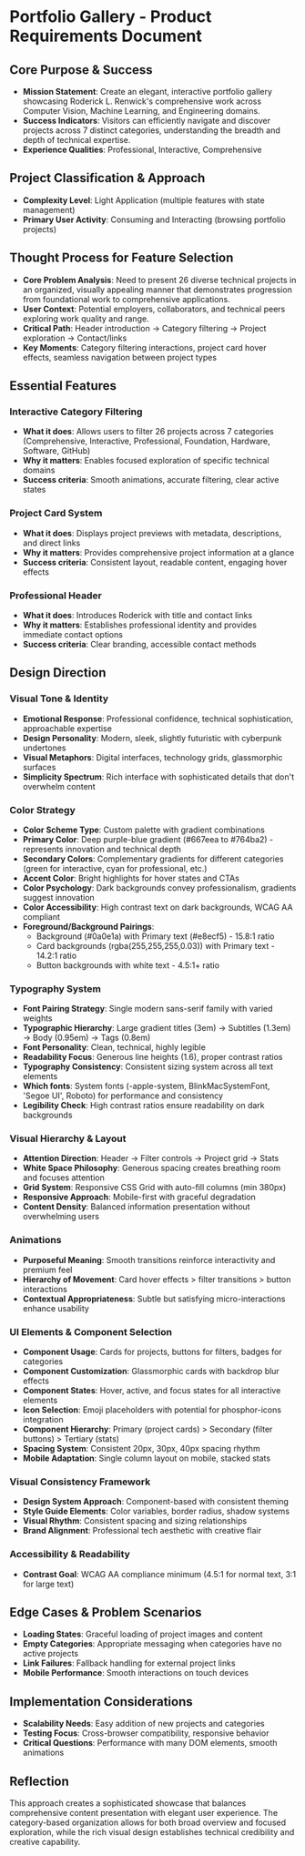 # Portfolio Gallery - Product Requirements Document

## Core Purpose & Success
- **Mission Statement**: Create an elegant, interactive portfolio gallery showcasing Roderick L. Renwick's comprehensive work across Computer Vision, Machine Learning, and Engineering domains.
- **Success Indicators**: Visitors can efficiently navigate and discover projects across 7 distinct categories, understanding the breadth and depth of technical expertise.
- **Experience Qualities**: Professional, Interactive, Comprehensive

## Project Classification & Approach
- **Complexity Level**: Light Application (multiple features with state management)
- **Primary User Activity**: Consuming and Interacting (browsing portfolio projects)

## Thought Process for Feature Selection
- **Core Problem Analysis**: Need to present 26 diverse technical projects in an organized, visually appealing manner that demonstrates progression from foundational work to comprehensive applications.
- **User Context**: Potential employers, collaborators, and technical peers exploring work quality and range.
- **Critical Path**: Header introduction → Category filtering → Project exploration → Contact/links
- **Key Moments**: Category filtering interactions, project card hover effects, seamless navigation between project types

## Essential Features

### Interactive Category Filtering
- **What it does**: Allows users to filter 26 projects across 7 categories (Comprehensive, Interactive, Professional, Foundation, Hardware, Software, GitHub)
- **Why it matters**: Enables focused exploration of specific technical domains
- **Success criteria**: Smooth animations, accurate filtering, clear active states

### Project Card System
- **What it does**: Displays project previews with metadata, descriptions, and direct links
- **Why it matters**: Provides comprehensive project information at a glance
- **Success criteria**: Consistent layout, readable content, engaging hover effects

### Professional Header
- **What it does**: Introduces Roderick with title and contact links
- **Why it matters**: Establishes professional identity and provides immediate contact options
- **Success criteria**: Clear branding, accessible contact methods

## Design Direction

### Visual Tone & Identity
- **Emotional Response**: Professional confidence, technical sophistication, approachable expertise
- **Design Personality**: Modern, sleek, slightly futuristic with cyberpunk undertones
- **Visual Metaphors**: Digital interfaces, technology grids, glassmorphic surfaces
- **Simplicity Spectrum**: Rich interface with sophisticated details that don't overwhelm content

### Color Strategy
- **Color Scheme Type**: Custom palette with gradient combinations
- **Primary Color**: Deep purple-blue gradient (#667eea to #764ba2) - represents innovation and technical depth
- **Secondary Colors**: Complementary gradients for different categories (green for interactive, cyan for professional, etc.)
- **Accent Color**: Bright highlights for hover states and CTAs
- **Color Psychology**: Dark backgrounds convey professionalism, gradients suggest innovation
- **Color Accessibility**: High contrast text on dark backgrounds, WCAG AA compliant
- **Foreground/Background Pairings**: 
  - Background (#0a0e1a) with Primary text (#e8ecf5) - 15.8:1 ratio
  - Card backgrounds (rgba(255,255,255,0.03)) with Primary text - 14.2:1 ratio
  - Button backgrounds with white text - 4.5:1+ ratio

### Typography System
- **Font Pairing Strategy**: Single modern sans-serif family with varied weights
- **Typographic Hierarchy**: Large gradient titles (3em) → Subtitles (1.3em) → Body (0.95em) → Tags (0.8em)
- **Font Personality**: Clean, technical, highly legible
- **Readability Focus**: Generous line heights (1.6), proper contrast ratios
- **Typography Consistency**: Consistent sizing system across all text elements
- **Which fonts**: System fonts (-apple-system, BlinkMacSystemFont, 'Segoe UI', Roboto) for performance and consistency
- **Legibility Check**: High contrast ratios ensure readability on dark backgrounds

### Visual Hierarchy & Layout
- **Attention Direction**: Header → Filter controls → Project grid → Stats
- **White Space Philosophy**: Generous spacing creates breathing room and focuses attention
- **Grid System**: Responsive CSS Grid with auto-fill columns (min 380px)
- **Responsive Approach**: Mobile-first with graceful degradation
- **Content Density**: Balanced information presentation without overwhelming users

### Animations
- **Purposeful Meaning**: Smooth transitions reinforce interactivity and premium feel
- **Hierarchy of Movement**: Card hover effects > filter transitions > button interactions
- **Contextual Appropriateness**: Subtle but satisfying micro-interactions enhance usability

### UI Elements & Component Selection
- **Component Usage**: Cards for projects, buttons for filters, badges for categories
- **Component Customization**: Glassmorphic cards with backdrop blur effects
- **Component States**: Hover, active, and focus states for all interactive elements
- **Icon Selection**: Emoji placeholders with potential for phosphor-icons integration
- **Component Hierarchy**: Primary (project cards) > Secondary (filter buttons) > Tertiary (stats)
- **Spacing System**: Consistent 20px, 30px, 40px spacing rhythm
- **Mobile Adaptation**: Single column layout on mobile, stacked stats

### Visual Consistency Framework
- **Design System Approach**: Component-based with consistent theming
- **Style Guide Elements**: Color variables, border radius, shadow systems
- **Visual Rhythm**: Consistent spacing and sizing relationships
- **Brand Alignment**: Professional tech aesthetic with creative flair

### Accessibility & Readability
- **Contrast Goal**: WCAG AA compliance minimum (4.5:1 for normal text, 3:1 for large text)

## Edge Cases & Problem Scenarios
- **Loading States**: Graceful loading of project images and content
- **Empty Categories**: Appropriate messaging when categories have no active projects
- **Link Failures**: Fallback handling for external project links
- **Mobile Performance**: Smooth interactions on touch devices

## Implementation Considerations
- **Scalability Needs**: Easy addition of new projects and categories
- **Testing Focus**: Cross-browser compatibility, responsive behavior
- **Critical Questions**: Performance with many DOM elements, smooth animations

## Reflection
This approach creates a sophisticated showcase that balances comprehensive content presentation with elegant user experience. The category-based organization allows for both broad overview and focused exploration, while the rich visual design establishes technical credibility and creative capability.